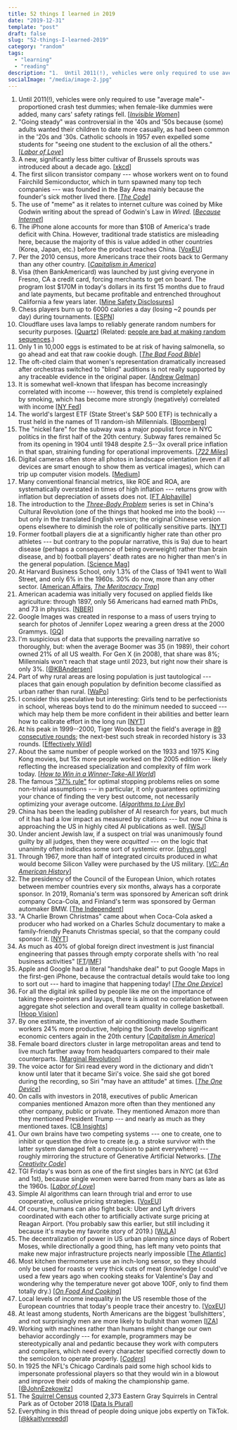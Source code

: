 ```yaml
---
title: 52 things I learned in 2019
date: "2019-12-31"
template: "post"
draft: false
slug: "52-things-I-learned-2019"
category: "random"
tags:
  - "learning"
  - "reading"
description: "1.  Until 2011(!), vehicles were only required to use average male-proportioned crash test dummies; when female-like dummies were added, many cars' safety ratings fell. [...]"
socialImage: "/media/image-2.jpg"
---
```


1.  Until 2011(!), vehicles were only required to use "average male"-proportioned crash test dummies; when female-like dummies were added, many cars' safety ratings fell. [[*Invisible Women*](https://www.goodreads.com/book/show/41104077-invisible-women)]
2.  "Going steady" was controversial in the '40s and '50s because (some) adults wanted their children to date more casually, as had been common in the '20s and '30s. Catholic schools in 1957 even expelled some students for "seeing one student to the exclusion of all the others." [[*Labor of Love*](https://www.goodreads.com/book/show/26114515-labor-of-love)]
3.  A new, significantly less bitter cultivar of Brussels sprouts was introduced about a decade ago. [[xkcd](https://xkcd.com/2241/)]
4.  The first silicon transistor company --- whose workers went on to found Fairchild Semiconductor, which in turn spawned many top tech companies --- was founded in the Bay Area mainly because the founder's sick mother lived there. [[*The Code*](https://www.goodreads.com/book/show/42403122-the-code)]
5.  The use of "meme" as it relates to internet culture was coined by Mike Godwin writing about the spread of Godwin's Law in *Wired.* [[*Because Internet*](https://www.goodreads.com/book/show/36739320-because-internet)]
6.  The iPhone alone accounts for more than $10B of America's trade deficit with China. However, traditional trade statistics are misleading here, because the majority of this is value added in other countries (Korea, Japan, etc.) before the product reaches China. [[VoxEU](https://voxeu.org/article/how-iphone-widens-us-trade-deficit-china-0)]
7.  Per the 2010 census, more Americans trace their roots back to Germany than any other country. [[*Capitalism in America*](https://www.goodreads.com/book/show/38712616-capitalism-in-america)]
8.  Visa (then BankAmericard) was launched by just giving everyone in Fresno, CA a credit card, forcing merchants to get on board. The program lost $170M in today's dollars in its first 15 months due to fraud and late payments, but became profitable and entrenched throughout California a few years later. [[Mine Safety Disclosures](https://minesafetydisclosures.com/blog/2019/5/29/part-l-a-history-of-visa)]
9.  Chess players burn up to 6000 calories a day (losing ~2 pounds per day) during tournaments. [[ESPN](https://www.espn.com/espn/story/_/id/27593253/why-grandmasters-magnus-carlsen-fabiano-caruana-lose-weight-playing-chess)]
10. Cloudflare uses lava lamps to reliably generate random numbers for security purposes. [[Quartz](https://qz.com/1642628/cloudflare-uses-lava-lamps-to-generate-a-crucial-resource/?utm_source=newsletter&utm_medium=email&utm_campaign=newsletter_axiosfutureofwork&stream=future)] (Related: [people are bad at making random sequences](https://www.expunctis.com/2019/03/07/Not-so-random.html).)
11. Only 1 in 10,000 eggs is estimated to be at risk of having salmonella, so go ahead and eat that raw cookie dough. [[*The Bad Food Bible*](https://www.goodreads.com/book/show/33413937-the-bad-food-bible)]
12. The oft-cited claim that women's representation dramatically increased after orchestras switched to "blind" auditions is not really supported by any traceable evidence in the original paper. [[Andrew Gelman](https://statmodeling.stat.columbia.edu/2019/05/11/did-blind-orchestra-auditions-really-benefit-women/)]
13. It is somewhat well-known that lifespan has become increasingly correlated with income --- however, this trend is completely explained by smoking, which has become more strongly (negatively) correlated with income [[NY Fed](https://libertystreeteconomics.newyorkfed.org/2019/10/does-us-health-inequality-reflect-income-inequalityor-something-else.html)]
14. The world's largest ETF (State Street's S&P 500 ETF) is technically a trust held in the names of 11 random-ish Millennials. [[Bloomberg](https://www.bloomberg.com/news/articles/2019-08-09/meet-the-spy-11-kids-with-250-billion-riding-on-their-lives)]
15. The "nickel fare" for the subway was a major populist force in NYC politics in the first half of the 20th century. Subway fares remained 5c from its opening in 1904 until 1948 despite 2.5--3x overall price inflation in that span, straining funding for operational improvements. [[*722 Miles*](https://www.goodreads.com/book/show/132486.722_Miles)]
16. Digital cameras often store all photos in landscape orientation (even if all devices are smart enough to show them as vertical images), which can trip up computer vision models. [[Medium](https://medium.com/%40ageitgey/the-dumb-reason-your-fancy-computer-vision-app-isnt-working-exif-orientation-73166c7d39da)]
17. Many conventional financial metrics, like ROE and ROA, are systematically overstated in times of high inflation --- returns grow with inflation but depreciation of assets does not. [[FT Alphaville](https://ftalphaville.ft.com/2019/07/05/1562336498000/Historical-earnings-are-a-mirage/)]
18. The introduction to the [*Three-Body Problem*](https://www.goodreads.com/book/show/20518872-the-three-body-problem?ac=1&from_search=true&qid=LyImbE0meM&rank=1) series is set in China's Cultural Revolution (one of the things that hooked me into the book) --- but only in the translated English version; the original Chinese version opens elsewhere to diminish the role of politically sensitive parts. [[NYT](https://www.nytimes.com/2019/12/03/magazine/ken-liu-three-body-problem-chinese-science-fiction.html)]
19. Former football players die at a significantly higher rate than other pro athletes --- but contrary to the popular narrative, this is 9a) due to heart disease (perhaps a consequence of being overweight) rather than brain disease, and b) football players' death rates are no higher than men's in the general population. [[Science Mag](https://www.sciencemag.org/news/2019/05/former-football-pros-die-faster-rate-baseball-veterans-and-reasons-are-surprising)]
20. At Harvard Business School, only 1.3% of the Class of 1941 went to Wall Street, and only 6% in the 1960s. 30% do now, more than any other sector. [[American Affairs](https://americanaffairsjournal.org/2019/08/the-financialization-of-the-american-elite/), [*The Meritocracy Trap*](https://www.goodreads.com/book/show/43671669-the-meritocracy-trap)]
21. American academia was initially very focused on applied fields like agriculture: through 1897, only 56 Americans had earned math PhDs, and 73 in physics. [[NBER](https://www.nber.org/chapters/c14259.pdf)]
22. Google Images was created in response to a mass of users trying to search for photos of Jennifer Lopez wearing a green dress at the 2000 Grammys. [[GQ](https://www.gq.com/story/jennifer-lopez-versace-google-images)]
23. I'm suspicious of data that supports the prevailing narrative so thoroughly, but: when the average Boomer was 35 (in 1989), their cohort owned 21% of all US wealth. For Gen X (in 2008), that share was 8%; Millennials won't reach that stage until 2023, but right now their share is only 3%. [[@KBAndersen](https://twitter.com/KBAndersen/status/1198653456581562368)]
24. Part of why rural areas are losing population is just tautological --- places that gain enough population by definition become classified as urban rather than rural. [[WaPo](https://www.washingtonpost.com/business/2019/05/24/real-surprisingly-comforting-reason-rural-america-is-doomed-decline/)]
25. I consider this speculative but interesting: Girls tend to be perfectionists in school, whereas boys tend to do the minimum needed to succeed --- which may help them be more confident in their abilities and better learn how to calibrate effort in the long run [[NYT](https://www.nytimes.com/2019/02/07/opinion/sunday/girls-school-confidence.html)]
26. At his peak in 1999--2000, Tiger Woods beat the field's average in [89 consecutive rounds](https://www.golf.com/tour-and-news/tiger-woods-consecutive-rounds-streak-might-be-better-joe-dimaggios); the next-best such streak in recorded history is 33 rounds. [[Effectively Wild](https://blogs.fangraphs.com/effectively-wild-episode-1477-multisport-sabermetrics-exchange-tennis-and-golf/)]
27. About the same number of people worked on the 1933 and 1975 King Kong movies, but 15x more people worked on the 2005 edition --- likely reflecting the increased specialization and complexity of film work today. [[*How to Win in a Winner-Take-All World*](https://www.goodreads.com/book/show/41150466-how-to-win-in-a-winner-take-all-world)]
28. The famous ["37% rule"](https://www.washingtonpost.com/news/wonk/wp/2016/02/16/when-to-stop-dating-and-settle-down-according-to-math/) for optimal stopping problems relies on some non-trivial assumptions --- in particular, it only guarantees optimizing your chance of finding the very best outcome, not necessarily optimizing your average outcome. [[*Algorithms to Live By*](https://www.goodreads.com/book/show/25666050-algorithms-to-live-by)]
29. China has been the leading publisher of AI research for years, but much of it has had a low impact as measured by citations --- but now China is approaching the US in highly cited AI publications as well. [[WSJ](https://www.wsj.com/articles/china-gains-on-u-s-in-highly-cited-ai-research-11552485601?mod=djemRTE_h)]
30. Under ancient Jewish law, if a suspect on trial was unanimously found guilty by all judges, then they were *acquitted* --- on the logic that unanimity often indicates some sort of systemic error. [[phys.org](https://phys.org/news/2016-01-evidence-bad.html)]
31. Through 1967, more than half of integrated circuits produced in what would become Silicon Valley were purchased by the US military. [[*VC: An American History*](https://www.goodreads.com/book/show/42449471-vc)]
32. The presidency of the Council of the European Union, which rotates between member countries every six months, always has a corporate sponsor. In 2019, Romania's term was sponsored by American soft drink company Coca-Cola, and Finland's term was sponsored by German automaker BMW. [[The Independent](https://www.independent.co.uk/news/world/europe/eu-presidency-sponsor-coca-cola-romania-finland-bmw-europe-a9008096.html)]
33. "A Charlie Brown Christmas" came about when Coca-Cola asked a producer who had worked on a Charles Schulz documentary to make a family-friendly Peanuts Christmas special, so that the company could sponsor it. [[NYT](https://www.nytimes.com/2019/12/28/arts/television/lee-mendelson-dead.html)]
34. As much as 40% of global foreign direct investment is just financial engineering that passes through empty corporate shells with 'no real business activities" [[FT](https://www.ft.com/content/37aa9d06-d0c8-11e9-99a4-b5ded7a7fe3f)/[IMF](https://www.imf.org/external/pubs/ft/fandd/2019/09/the-rise-of-phantom-FDI-in-tax-havens-damgaard.htm)]
35. Apple and Google had a literal "handshake deal" to put Google Maps in the first-gen iPhone, because the contractual details would take too long to sort out --- hard to imagine that happening today! [[*The One Device*](https://www.goodreads.com/book/show/32603496-the-one-device)]
36. For all the digital ink spilled by people like me on the importance of taking three-pointers and layups, there is almost no correlation between aggregate shot selection and overall team quality in college basketball. [[Hoop Vision](https://hoopvision.substack.com/p/why-the-best-teams-dont-take-the?token=eyJ1c2VyX2lkIjoxMTU4MzQsInBvc3RfaWQiOjEzODYwNSwiXyI6IkcyeFBhIiwiaWF0IjoxNTcxNTk3MTE0LCJleHAiOjE1NzE2MDA3MTQsImlzcyI6InB1Yi0xMDYxNSIsInN1YiI6InBvc3QtcmVhY3Rpb24ifQ.gyhuF_lTyNGnkzAjTkdum01xcGZtmqXMqqvyIiTASFc)]
37. By one estimate, the invention of air conditioning made Southern workers 24% more productive, helping the South develop significant economic centers again in the 20th century [[*Capitalism in America*](https://www.goodreads.com/book/show/38712616-capitalism-in-america)]
38. Female board directors cluster in large metropolitan areas and tend to live much farther away from headquarters compared to their male counterparts. [[Marginal Revolution](https://marginalrevolution.com/marginalrevolution/2019/03/do-female-board-members-matter.html)]
39. The voice actor for Siri read every word in the dictionary and didn't know until later that it became Siri's voice. She said she got bored during the recording, so Siri "may have an attitude" at times. [[*The One Device*](https://www.goodreads.com/book/show/32603496-the-one-device)]
40. On calls with investors in 2018, executives of public American companies mentioned Amazon more often than they mentioned any other company, public or private. They mentioned Amazon more than they mentioned President Trump --- and nearly as much as they mentioned taxes. [[CB Insights](https://www.cbinsights.com/research/report/amazon-disruption-industries/)]
41. Our own brains have two competing systems --- one to create, one to inhibit or question the drive to create (e.g. a stroke survivor with the latter system damaged felt a compulsion to paint everywhere) --- roughly mirroring the structure of Generative Artificial Networks. [[*The Creativity Code*](https://www.goodreads.com/book/show/43382084-the-creativity-code)]
42. TGI Friday's was born as one of the first singles bars in NYC (at 63rd and 1st), because single women were barred from many bars as late as the 1960s. [[*Labor of Love*](https://www.goodreads.com/book/show/26114515-labor-of-love)]
43. Simple AI algorithms can learn through trial and error to use cooperative, collusive pricing strategies. [[VoxEU](https://voxeu.org/article/artificial-intelligence-algorithmic-pricing-and-collusion)]
44. Of course, humans can also fight back: Uber and Lyft drivers coordinated with each other to artificially activate surge pricing at Reagan Airport. (You probably saw this earlier, but still including it because it's maybe my favorite story of 2019.) [[WJLA](https://wjla.com/news/local/uber-and-lyft-drivers-fares-at-reagan-national)]
45. The decentralization of power in US urban planning since days of Robert Moses, while directionally a good thing, has left many veto points that make new major infrastructure projects nearly impossible [[The Atlantic](https://www.politico.com/news/magazine/2019/11/29/penn-station-robert-caro-073564)]
46. Most kitchen thermometers use an inch-long sensor, so they should only be used for roasts or very thick cuts of meat (knowledge I could've used a few years ago when cooking steaks for Valentine's Day and wondering why the temperature never got above 100F, only to find them totally dry.) [[*On Food And Cooking*](https://www.goodreads.com/book/show/101255.On_Food_and_Cooking)]
47. Local levels of income inequality in the US resemble those of the European countries that today's people trace their ancestry to. [[VoxEU](https://voxeu.org/article/immigration-inequality-and-intergenerational-mobility-us)]
48. At least among students, North Americans are the biggest 'bullshitters', and not surprisingly men are more likely to bullshit than women [[IZA](http://ftp.iza.org/dp12282.pdf)]
49. Working with machines rather than humans might change our own behavior accordingly --- for example, programmers may be stereotypically anal and pedantic because they work with computers and compilers, which need every character specified correctly down to the semicolon to operate properly. [[*Coders*](https://www.goodreads.com/book/show/40406806-coders)]
50. In 1925 the NFL's Chicago Cardinals paid some high school kids to impersonate professional players so that they would win in a blowout and improve their odds of making the championship game. [[@JohnEzekowitz](https://twitter.com/JohnEzekowitz/status/1092417302316937216)]
51. The [Squirrel Census](https://www.thesquirrelcensus.com/) counted 2,373 Eastern Gray Squirrels in Central Park as of October 2018 [[Data Is Plural](https://www.thesquirrelcensus.com/)]
52. Everything in this thread of people doing unique jobs expertly on TikTok. [[@kkaitlynreedd](https://twitter.com/kkaitlynreedd/status/1118992802556280833)]